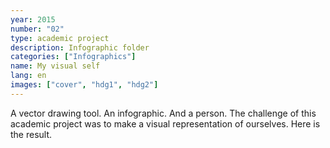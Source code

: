 ```yaml
---
year: 2015
number: "02"
type: academic project
description: Infographic folder
categories: ["Infographics"]
name: My visual self
lang: en
images: ["cover", "hdg1", "hdg2"]
---
```

A vector drawing tool. An infographic. And a person. The challenge of this academic project was to make a visual representation of ourselves. Here is the result.
